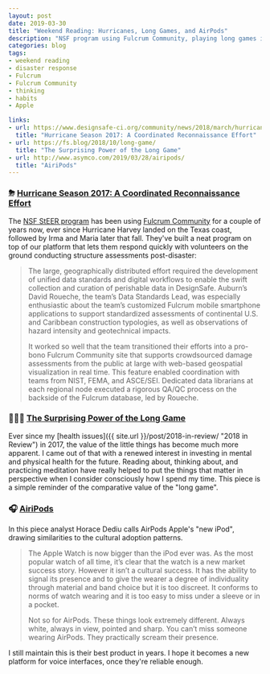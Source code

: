 ```yaml
---
layout: post
date: 2019-03-30
title: "Weekend Reading: Hurricanes, Long Games, and AirPods"
description: "NSF program using Fulcrum Community, playing long games instead of short ones, and how AirPods are like the iPod."
categories: blog
tags:
- weekend reading
- disaster response
- Fulcrum
- Fulcrum Community
- thinking
- habits
- Apple

links:
- url: https://www.designsafe-ci.org/community/news/2018/march/hurricane-season-2017-coordinated-reconnaissance-effort/
  title: "Hurricane Season 2017: A Coordinated Reconnaissance Effort"
- url: https://fs.blog/2018/10/long-game/
  title: "The Surprising Power of the Long Game"
- url: http://www.asymco.com/2019/03/28/airipods/
  title: "AiriPods"
---
```


### ⛈ [Hurricane Season 2017: A Coordinated Reconnaissance Effort](https://www.designsafe-ci.org/community/news/2018/march/hurricane-season-2017-coordinated-reconnaissance-effort/ "Hurricane Season 2017: A Coordinated Reconnaissance Effort")

The [NSF StEER program](https://web.fulcrumapp.com/communities/nsf-rapid/ "StEER Community") has been using [Fulcrum Community](https://fulcrumapp.com/community/ "Fulcrum Community") for a couple of years now, ever since Hurricane Harvey landed on the Texas coast, followed by Irma and Maria later that fall. They've built a neat program on top of our platform that lets them respond quickly with volunteers on the ground conducting structure assessments post-disaster:

> The large, geographically distributed effort required the development of unified data standards and digital workflows to enable the swift collection and curation of perishable data in DesignSafe. Auburn’s David Roueche, the team’s Data Standards Lead, was especially enthusiastic about the team’s customized Fulcrum mobile smartphone applications to support standardized assessments of continental U.S. and Caribbean construction typologies, as well as observations of hazard intensity and geotechnical impacts.
>
> It worked so well that the team transitioned their efforts into a pro-bono Fulcrum Community site that supports crowdsourced damage assessments from the public at large with web-based geospatial visualization in real time. This feature enabled coordination with teams from NIST, FEMA, and ASCE/SEI. Dedicated data librarians at each regional node executed a rigorous QA/QC process on the backside of the Fulcrum database, led by Roueche.

### 🧘🏻‍♂️ [The Surprising Power of the Long Game](https://fs.blog/2018/10/long-game/ "The Surprising Power of the Long Game")

Ever since my [health issues]({{ site.url }}/post/2018-in-review/ "2018 in Review") in 2017, the value of the little things has become much more apparent. I came out of that with a renewed interest in investing in mental and physical health for the future. Reading about, thinking about, and practicing meditation have really helped to put the things that matter in perspective when I consider consciously how I spend my time. This piece is a simple reminder of the comparative value of the "long game".

### 🎧 [AiriPods](http://www.asymco.com/2019/03/28/airipods/ "AiriPods")

In this piece analyst Horace Dediu calls AirPods Apple's "new iPod", drawing similarities to the cultural adoption patterns.

> The Apple Watch is now bigger than the iPod ever was. As the most popular watch of all time, it’s clear that the watch is a new market success story. However it isn’t a cultural success. It has the ability to signal its presence and to give the wearer a degree of individuality through material and band choice but it is too discreet. It conforms to norms of watch wearing and it is too easy to miss under a sleeve or in a pocket.
>
> Not so for AirPods. These things look extremely different. Always white, always in view, pointed and sharp. You can’t miss someone wearing AirPods. They practically scream their presence.

I still maintain this is their best product in years. I hope it becomes a new platform for voice interfaces, once they're reliable enough.
